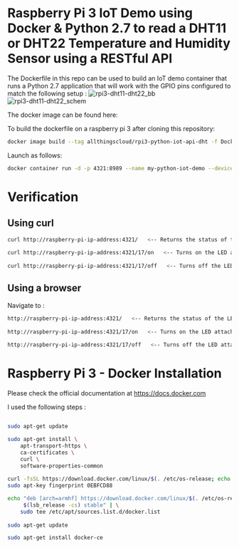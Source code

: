 # Raspberry Pi 3 IoT Demo using Docker &amp; Python 2.7 to read a DHT11 or DHT22 Temperature and Humidity Sensor using a RESTful API

The Dockerfile in this repo can be used to build an IoT demo container that runs a Python 2.7 application that will work with the GPIO pins configured to match the following setup :
![rpi3-dht11-dht22_bb](https://user-images.githubusercontent.com/9472095/37230251-ac0e8fba-23de-11e8-903f-b1987650cd0d.jpg)
![rpi3-dht11-dht22_schem](https://user-images.githubusercontent.com/9472095/37230255-afadce42-23de-11e8-841a-7d16a8be0285.jpg)


The docker image can be found here: 


To build the dockerfile on a raspberry pi 3 after cloning this repository: 
```bash
docker image build --tag allthingscloud/rpi3-python-iot-api-dht -f Dockerfile . 
```

Launch as follows:
```bash
docker container run -d -p 4321:8989 --name my-python-iot-demo --device /dev/gpiomem allthingscloud/rpi3-python-iot-api-dht
```
# Verification
## Using curl
```bash
curl http://raspberry-pi-ip-address:4321/   <-- Returns the status of the LED
						  
curl http://raspberry-pi-ip-address:4321/17/on   <-- Turns on the LED attached to GPIO17 and Returns a json status response
						       
curl http://raspberry-pi-ip-address:4321/17/off   <-- Turns off the LED attached to GPIO17 and Returns a json status response
```
							
							
## Using a browser
Navigate to :
```bash
http://raspberry-pi-ip-address:4321/   <-- Returns the status of the LED
					     
http://raspberry-pi-ip-address:4321/17/on   <-- Turns on the LED attached to GPIO17 and Returns a json status response
						  
http://raspberry-pi-ip-address:4321/17/off   <-- Turns off the LED attached to GPIO17 and Returns a json status response
```


# Raspberry Pi 3 - Docker Installation
Please check the official documentation at https://docs.docker.com

I used the following steps :

```bash

sudo apt-get update

sudo apt-get install \
    apt-transport-https \
    ca-certificates \
    curl \
    software-properties-common
	
curl -fsSL https://download.docker.com/linux/$(. /etc/os-release; echo "$ID")/gpg | sudo apt-key add -
sudo apt-key fingerprint 0EBFCD88

echo "deb [arch=armhf] https://download.docker.com/linux/$(. /etc/os-release; echo "$ID") \
     $(lsb_release -cs) stable" | \
    sudo tee /etc/apt/sources.list.d/docker.list   
   
sudo apt-get update

sudo apt-get install docker-ce

```
